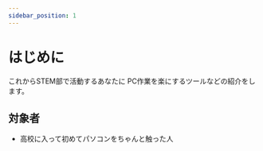 ```yaml
---
sidebar_position: 1
---
```


# はじめに

これからSTEM部で活動するあなたに
PC作業を楽にするツールなどの紹介をします。

## 対象者

- 高校に入って初めてパソコンをちゃんと触った人
